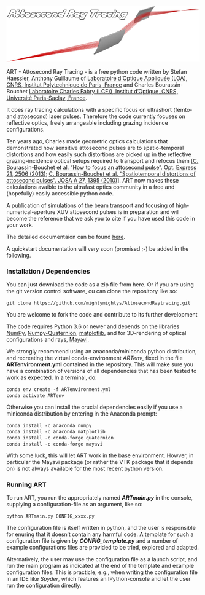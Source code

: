 ![A rendering of two toroidal mirrors with an intermediate collimated section.](./docs/doc_illustrationrender.png)


ART - Attosecond Ray Tracing - is a free python code written by Stefan Haessler, Anthony Guillaume of
[Laboratoire d'Optique Appliquée (LOA), CNRS, Institut Polytechnique de Paris, France](https://loa.ensta-paris.fr/research/pco-research-group/)
and Charles Bourassin-Bouchet [Laboratoire Charles Fabry (LCF)), Institut d’Optique, CNRS, Université Paris-Saclay, France](https://www.lcf.institutoptique.fr/en/groups/optique-xuv).

It does ray tracing calculations with a specific focus on ultrashort (femto- and attosecond) laser pulses.
Therefore the code currently focuses on reflective optics, freely arrangeable including grazing incidence configurations.

Ten years ago, Charles made geometric optics calculations that demonstrated how sensitive attosecond pulses
are to spatio-temporal distortions and how easily such distortions are picked up in the reflective
grazing-incidence optical setups required to transport and refocus them
[[C. Bourassin-Bouchet et al. “How to focus an attosecond pulse”. Opt.
Express 21, 2506 (2013)](http://dx.doi.org/10.1364/oe.21.002506); [C. Bourassin-Bouchet et al. “Spatiotemporal distortions of
attosecond pulses”. JOSA A 27, 1395 (2010)](https://www.osapublishing.org/josaa/abstract.cfm?uri=josaa-27-6-1395)].
ART now makes these calculations avaible to the ultrafast optics community in a free and (hopefully) easily accessible python code.

A publication of simulations of the beam transport and focusing of high-numerical-aperture XUV attosecond pulses
is in preparation and will become the reference that we ask you to cite if you have used this code in your work.

The detailed documentaion can be found [here](https://mightymightys.github.io/AttosecondRaytracing/ART.html).

A quickstart documentation will very soon (promised ;-) be added in the following.

### Installation / Dependencies

You can just download the code as a zip file from here. Or if you are using the git version control software,
ou can clone the repository like so:
    
    git clone https://github.com/mightymightys/AttosecondRaytracing.git

You are welcome to fork the code and contribute to its further development

The code requires Python 3.6 or newer and depends on the libraries [NumPy](https://numpy.org), 
[Numpy-Quaternion](https://github.com/moble/quaternion),  [matplotlib](https://matplotlib.org),
and for 3D-rendering of optical configurations and rays,  [Mayavi](https://docs.enthought.com/mayavi/mayavi).

We strongly recommend using an anaconda/miniconda python distribution, and recreating the virtual
conda-environment *ARTenv*, fixed in the file **ARTenvironment.yml** contained in the repository.
This will make sure you have a combination of versions of all dependencies that has been tested to work
as expected. In a terminal, do:
    
    conda env create -f ARTenvironment.yml
    conda activate ARTenv
    
Otherwise you can install the crucial dependencies easily if you use a miniconda distribution by entering in the Anaconda prompt:
    
    conda install -c anaconda numpy
    conda install -c anaconda matplotlib
    conda install -c conda-forge quaternion
    conda install -c conda-forge mayavi

With some luck, this will let ART work in the base environment. Howver, in particular the Mayavi package
(or rather the VTK package that it depends on) is not always available for the most recent python version.


### Running ART 

To run ART, you run the appropriately named ***ARTmain.py*** in the console, supplying a
configuration-file as an argument, like so:
  
    python ARTmain.py CONFIG_xxxx.py

The configuration file is itself written in python, and the user is responsible for enuring
that it doesn’t contain any harmful code. A template for such a configuration file is given
by ***CONFIG_template.py*** and a number of example configurations files are provided to
be tried, explored and adapted.

Alternatively, the user may use the configuration file as a launch script, and run the
main program as indicated at the end of the template and example configuration files.
This is practicle, e.g., when writing the configuration file in an IDE like *Spyder*, which
features an IPython-console and let the user run the configuration directly.